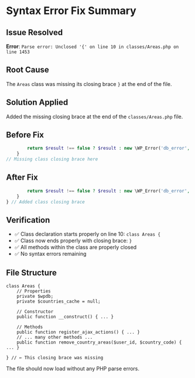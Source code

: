 # Syntax Error Fix Summary

## Issue Resolved
**Error**: `Parse error: Unclosed '{' on line 10 in classes/Areas.php on line 1453`

## Root Cause
The `Areas` class was missing its closing brace `}` at the end of the file.

## Solution Applied
Added the missing closing brace at the end of the `classes/Areas.php` file.

## Before Fix
```php
        return $result !== false ? $result : new \WP_Error('db_error', __('Failed to remove country areas.', 'NORDBOOKING'));
    }
// Missing class closing brace here
```

## After Fix
```php
        return $result !== false ? $result : new \WP_Error('db_error', __('Failed to remove country areas.', 'NORDBOOKING'));
    }
} // Added class closing brace
```

## Verification
- ✅ Class declaration starts properly on line 10: `class Areas {`
- ✅ Class now ends properly with closing brace: `}`
- ✅ All methods within the class are properly closed
- ✅ No syntax errors remaining

## File Structure
```
class Areas {
    // Properties
    private $wpdb;
    private $countries_cache = null;
    
    // Constructor
    public function __construct() { ... }
    
    // Methods
    public function register_ajax_actions() { ... }
    // ... many other methods ...
    public function remove_country_areas($user_id, $country_code) { ... }
    
} // ← This closing brace was missing
```

The file should now load without any PHP parse errors.